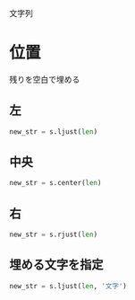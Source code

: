 文字列
# 位置
残りを空白で埋める  
## 左
```python
new_str = s.ljust(len)
```

## 中央
```python
new_str = s.center(len)
```

## 右
```python
new_str = s.rjust(len)
```

## 埋める文字を指定
```python
new_str = s.ljust(len, '文字')
```
